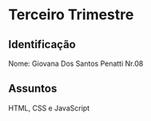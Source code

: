# Terceiro Trimestre

## Identificação
Nome: Giovana Dos Santos Penatti Nr.08

## Assuntos
HTML, CSS e JavaScript
